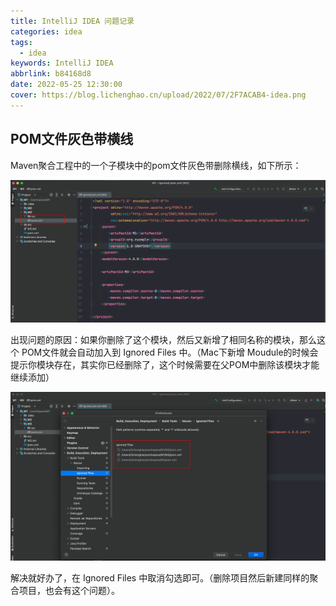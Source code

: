 ```yaml
---
title: IntelliJ IDEA 问题记录
categories: idea
tags:
  - idea
keywords: IntelliJ IDEA
abbrlink: b84168d8
date: 2022-05-25 12:30:00
cover: https://blog.lichenghao.cn/upload/2022/07/2F7ACAB4-idea.png
---
```

## POM文件灰色带横线

Maven聚合工程中的一个子模块中的pom文件灰色带删除横线，如下所示：

![](images/05192231.png)



出现问题的原因：如果你删除了这个模块，然后又新增了相同名称的模块，那么这个 POM文件就会自动加入到 Ignored Files 中。（Mac下新增 Moudule的时候会提示你模块存在，其实你已经删除了，这个时候需要在父POM中删除该模块才能继续添加）

![](images/05192549.png)

解决就好办了，在 Ignored Files 中取消勾选即可。（删除项目然后新建同样的聚合项目，也会有这个问题）。



